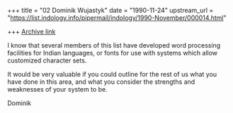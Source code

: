 +++
title = "02 Dominik Wujastyk"
date = "1990-11-24"
upstream_url = "https://list.indology.info/pipermail/indology/1990-November/000014.html"

+++
[Archive link](https://list.indology.info/pipermail/indology/1990-November/000014.html)



I know that several members of this list have developed word processing
facilities for Indian languages, or fonts for use with systems which
allow customized character sets.

It would be very valuable if you could outline for the rest of us what
you have done in this area, and what you consider the strengths and
weaknesses of your system to be.

Dominik





